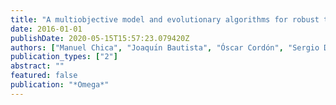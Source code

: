 ```yaml
---
title: "A multiobjective model and evolutionary algorithms for robust time and space assembly line balancing under uncertain demand"
date: 2016-01-01
publishDate: 2020-05-15T15:57:23.079420Z
authors: ["Manuel Chica", "Joaquı́n Bautista", "Óscar Cordón", "Sergio Damas"]
publication_types: ["2"]
abstract: ""
featured: false
publication: "*Omega*"
---
```


